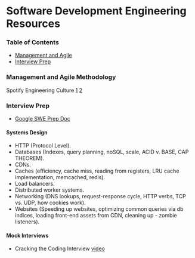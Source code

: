 # Software Development Engineering Resources

### Table of Contents
- [Management and Agile](#management)
- [Interview Prep](#interview_prep)

### <a name="management">Management and Agile Methodology

Spotify Engineering Culture [1](https://vimeo.com/85490944) [2](https://vimeo.com/94950270)


### Interview Prep

- [Google SWE Prep Doc](https://docs.google.com/document/d/1hxnrh7nm24IqtFXsSQqwv4Arx4cxlD9t29cfpKQRRx8/edit)

#### Systems Design
- HTTP (Protocol Level).
- Databases (Indexes, query planning, noSQL, scale, ACID v. BASE, CAP THEOREM).
- CDNs.
- Caches (efficiency, cache miss, reading from registers, LRU cache implementation, memcached, redis).
- Load balancers.
- Distributed worker systems.
- Networking (DNS lookups, request-response cycle, HTTP verbs, TCP vs. UDP, how cookies work).
- Websites (Speeding up websites, optimizing common queries via db indices, loading front-end assets from CDN, cleaning up - zombie listeners).

#### Mock Interviews
- Cracking the Coding Interview [video](https://vimeo.com/114005872)
